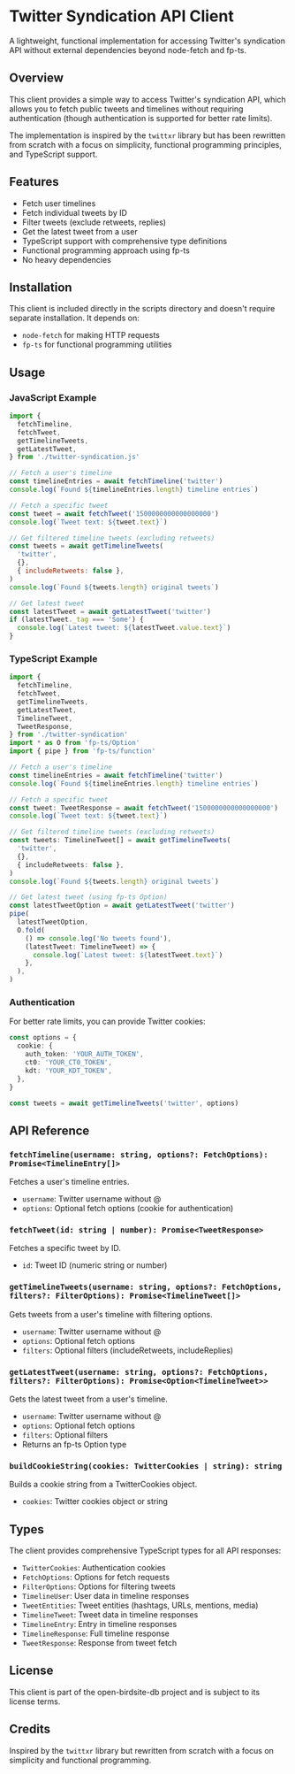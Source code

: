 # Twitter Syndication API Client

A lightweight, functional implementation for accessing Twitter's syndication API without external dependencies beyond node-fetch and fp-ts.

## Overview

This client provides a simple way to access Twitter's syndication API, which allows you to fetch public tweets and timelines without requiring authentication (though authentication is supported for better rate limits).

The implementation is inspired by the `twittxr` library but has been rewritten from scratch with a focus on simplicity, functional programming principles, and TypeScript support.

## Features

- Fetch user timelines
- Fetch individual tweets by ID
- Filter tweets (exclude retweets, replies)
- Get the latest tweet from a user
- TypeScript support with comprehensive type definitions
- Functional programming approach using fp-ts
- No heavy dependencies

## Installation

This client is included directly in the scripts directory and doesn't require separate installation. It depends on:

- `node-fetch` for making HTTP requests
- `fp-ts` for functional programming utilities

## Usage

### JavaScript Example

```javascript
import {
  fetchTimeline,
  fetchTweet,
  getTimelineTweets,
  getLatestTweet,
} from './twitter-syndication.js'

// Fetch a user's timeline
const timelineEntries = await fetchTimeline('twitter')
console.log(`Found ${timelineEntries.length} timeline entries`)

// Fetch a specific tweet
const tweet = await fetchTweet('1500000000000000000')
console.log(`Tweet text: ${tweet.text}`)

// Get filtered timeline tweets (excluding retweets)
const tweets = await getTimelineTweets(
  'twitter',
  {},
  { includeRetweets: false },
)
console.log(`Found ${tweets.length} original tweets`)

// Get latest tweet
const latestTweet = await getLatestTweet('twitter')
if (latestTweet._tag === 'Some') {
  console.log(`Latest tweet: ${latestTweet.value.text}`)
}
```

### TypeScript Example

```typescript
import {
  fetchTimeline,
  fetchTweet,
  getTimelineTweets,
  getLatestTweet,
  TimelineTweet,
  TweetResponse,
} from './twitter-syndication'
import * as O from 'fp-ts/Option'
import { pipe } from 'fp-ts/function'

// Fetch a user's timeline
const timelineEntries = await fetchTimeline('twitter')
console.log(`Found ${timelineEntries.length} timeline entries`)

// Fetch a specific tweet
const tweet: TweetResponse = await fetchTweet('1500000000000000000')
console.log(`Tweet text: ${tweet.text}`)

// Get filtered timeline tweets (excluding retweets)
const tweets: TimelineTweet[] = await getTimelineTweets(
  'twitter',
  {},
  { includeRetweets: false },
)
console.log(`Found ${tweets.length} original tweets`)

// Get latest tweet (using fp-ts Option)
const latestTweetOption = await getLatestTweet('twitter')
pipe(
  latestTweetOption,
  O.fold(
    () => console.log('No tweets found'),
    (latestTweet: TimelineTweet) => {
      console.log(`Latest tweet: ${latestTweet.text}`)
    },
  ),
)
```

### Authentication

For better rate limits, you can provide Twitter cookies:

```typescript
const options = {
  cookie: {
    auth_token: 'YOUR_AUTH_TOKEN',
    ct0: 'YOUR_CT0_TOKEN',
    kdt: 'YOUR_KDT_TOKEN',
  },
}

const tweets = await getTimelineTweets('twitter', options)
```

## API Reference

### `fetchTimeline(username: string, options?: FetchOptions): Promise<TimelineEntry[]>`

Fetches a user's timeline entries.

- `username`: Twitter username without @
- `options`: Optional fetch options (cookie for authentication)

### `fetchTweet(id: string | number): Promise<TweetResponse>`

Fetches a specific tweet by ID.

- `id`: Tweet ID (numeric string or number)

### `getTimelineTweets(username: string, options?: FetchOptions, filters?: FilterOptions): Promise<TimelineTweet[]>`

Gets tweets from a user's timeline with filtering options.

- `username`: Twitter username without @
- `options`: Optional fetch options
- `filters`: Optional filters (includeRetweets, includeReplies)

### `getLatestTweet(username: string, options?: FetchOptions, filters?: FilterOptions): Promise<Option<TimelineTweet>>`

Gets the latest tweet from a user's timeline.

- `username`: Twitter username without @
- `options`: Optional fetch options
- `filters`: Optional filters
- Returns an fp-ts Option type

### `buildCookieString(cookies: TwitterCookies | string): string`

Builds a cookie string from a TwitterCookies object.

- `cookies`: Twitter cookies object or string

## Types

The client provides comprehensive TypeScript types for all API responses:

- `TwitterCookies`: Authentication cookies
- `FetchOptions`: Options for fetch requests
- `FilterOptions`: Options for filtering tweets
- `TimelineUser`: User data in timeline responses
- `TweetEntities`: Tweet entities (hashtags, URLs, mentions, media)
- `TimelineTweet`: Tweet data in timeline responses
- `TimelineEntry`: Entry in timeline responses
- `TimelineResponse`: Full timeline response
- `TweetResponse`: Response from tweet fetch

## License

This client is part of the open-birdsite-db project and is subject to its license terms.

## Credits

Inspired by the `twittxr` library but rewritten from scratch with a focus on simplicity and functional programming.
